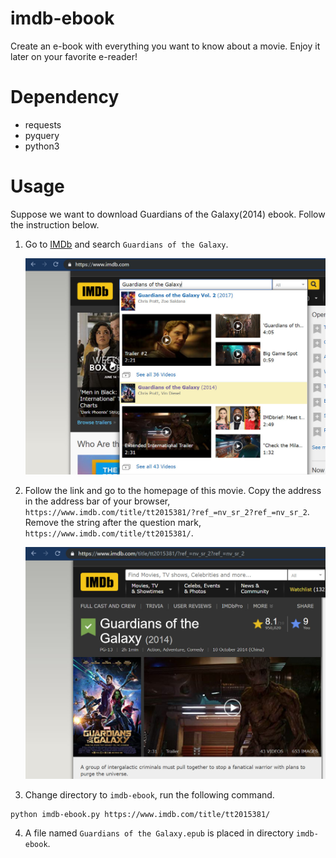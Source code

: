 # imdb-ebook
Create an e-book with everything you want to know about a movie.
Enjoy it later on your favorite e-reader!

# Dependency

- requests
- pyquery
- python3

# Usage

Suppose we want to download Guardians of the Galaxy(2014) ebook. Follow the instruction below.

1. Go to [IMDb](https://www.imdb.com/) and search `Guardians of the Galaxy`.

   ![](<https://raw.githubusercontent.com/kilotron/kilotron-image/master/imdb_search.jpg?token=AGDA6JJQIUTA7UC6B2ME3I25CCFAY>)

   

2. Follow the link and go to the homepage of this movie. Copy the address in the address bar of your browser, `https://www.imdb.com/title/tt2015381/?ref_=nv_sr_2?ref_=nv_sr_2`. Remove the string  after the question mark, `https://www.imdb.com/title/tt2015381/`.

   ![](<https://raw.githubusercontent.com/kilotron/kilotron-image/master/imdb_movie.jpg?token=AGDA6JP6FWCS4I3TUTBH2AC5CCE6Q>)

   

3. Change directory to `imdb-ebook`, run the following command.

```
python imdb-ebook.py https://www.imdb.com/title/tt2015381/
```

4. A file named `Guardians of the Galaxy.epub` is placed in directory `imdb-ebook`.

